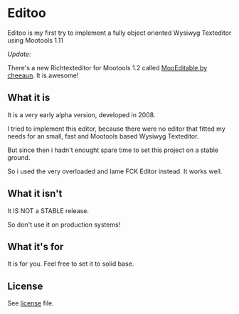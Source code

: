 Editoo
===

Editoo is my first try to implement a fully object oriented Wysiwyg Texteditor using Mootools 1.11

_Update:_

There's a new Richtexteditor for Mootools 1.2 called [MooEditable by cheeaun](http://cheeaun.github.com/mooeditable/). It is awesome!

What it is
---

It is a very early alpha version, developed in 2008.

I tried to implement this editor, because there were no editor that fitted my needs for an small, fast and Mootools based Wysiwyg Texteditor.

But since then i hadn't enought spare time to set this project on a stable ground.

So i used the very overloaded and lame FCK Editor instead. It works well.

What it isn't
---

It IS NOT a STABLE release.

So don't use it on production systems!

What it's for
---

It is for you. Feel free to set it to solid base.

License
---

See [license](master/license) file.
